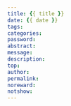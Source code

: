 ```yaml
---
title: {{ title }}
date: {{ date }}
tags:
categories:
password:
abstract:
message:
description:
top:
author:
permalink:
noreward:
notshow:
---
```

